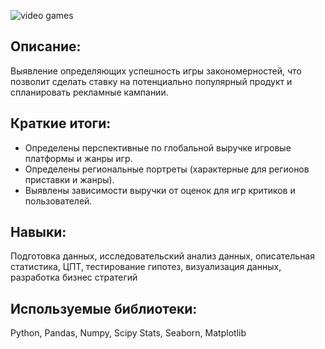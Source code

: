 ![video games](https://user-images.githubusercontent.com/102512648/205318904-05efafc5-5964-4f0d-be7a-96bf7cfd37e6.png)

## Описание:

Выявление определяющих успешность игры закономерностей, что позволит сделать ставку на потенциально популярный продукт и спланировать рекламные кампании.

## Краткие итоги:

- Определены перспективные по глобальной выручке игровые платформы и жанры игр.
- Определены региональные портреты (характерные для регионов приставки и жанры).
- Выявлены зависимости выручки от оценок для игр критиков и пользователей.

## Навыки:

Подготовка данных, исследовательский анализ данных, описательная статистика, ЦПТ, тестирование гипотез, визуализация данных, разработка бизнес стратегий

## Используемые библиотеки:

Python, Pandas, Numpy, Scipy Stats, Seaborn, Matplotlib
